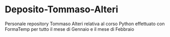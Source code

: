 # Deposito-Tommaso-Alteri
Personale repository Tommaso Alteri relativa al corso Python effettuato con FormaTemp per tutto il mese di Gennaio e il mese di Febbraio
